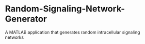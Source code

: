 # Random-Signaling-Network-Generator
A MATLAB application that generates random intracellular signaling networks
